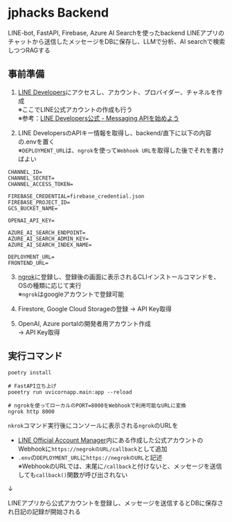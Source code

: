 # jphacks Backend

LINE-bot, FastAPI, Firebase, Azure AI Searchを使ったbackend
LINEアプリのチャットから送信したメッセージをDBに保存し、LLMで分析、AI searchで検索しつつRAGする

## 事前準備
1. [LINE Developers](https://developers.line.biz/ja/)にアクセスし、アカウント、プロバイダー、チャネルを作成  
※ここでLINE公式アカウントの作成も行う  
※参考：[LINE Developers公式 - Messaging APIを始めよう](https://developers.line.biz/ja/docs/messaging-api/getting-started/#step-three-confirm-channel)

2. LINE DevelopersのAPIキー情報を取得し、backend/直下に以下の内容の.envを置く  
※`DEPLOYMENT_URL`は、`ngrok`を使って`Webhook URL`を取得した後でそれを書けばよい
```
CHANNEL_ID=
CHANNEL_SECRET=
CHANNEL_ACCESS_TOKEN=

FIREBASE_CREDENTIAL=firebase_credential.json
FIREBASE_PROJECT_ID=
GCS_BUCKET_NAME=

OPENAI_API_KEY=

AZURE_AI_SEARCH_ENDPOINT=
AZURE_AI_SEARCH_ADMIN_KEY=
AZURE_AI_SEARCH_INDEX_NAME=

DEPLOYMENT_URL=
FRONTEND_URL=
```

3. [ngrok](https://ngrok.com/)に登録し、登録後の画面に表示されるCLIインストールコマンドを、OSの種類に応じて実行  
※`ngrok`はgoogleアカウントで登録可能

4. Firestore, Google Cloud Storageの登録
→ API Key取得

5. OpenAI, Azure portalの開発者用アカウント作成  
→ API Key取得

## 実行コマンド
```
poetry install

# FastAPI立ち上げ
poeetry run uvicornapp.main:app --reload

# ngrokを使ってローカルのPORT=8000をWebhookで利用可能なURLに変換
ngrok http 8000
```
`nkrok`コマンド実行後にコンソールに表示される`ngrok`のURLを
- [LINE Official Account Manager](https://manager.line.biz/)内にある作成した公式アカウントのWebhookに`https://negrokのURL/callback`として追加
- `.env`の`DEPLOYMENT_URL`に`https://negrokのURL`と記述  
※WebhookのURLでは、末尾に`/callback`と付けないと、メッセージを送信しても`callback()`関数が呼び出されない

↓

LINEアプリから公式アカウントを登録し、メッセージを送信するとDBに保存され日記の記録が開始される
